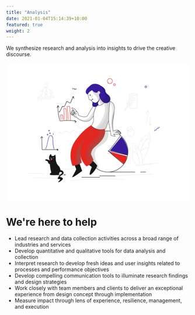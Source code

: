 ```yaml
---
title: "Analysis"
date: 2021-01-04T15:14:39+10:00
featured: true
weight: 2
---
```


We synthesize research and analysis into insights to drive the creative discourse.

![Analysis Services](/images/illustrations/pixeltrue-data-analyse-1.svg)

# We're here to help

* Lead research and data collection activities across a broad range of industries and services
* Develop quantitative and qualitative tools for data analysis and collection
* Interpret research to develop fresh ideas and user insights related to processes and performance objectives
* Develop compelling communication tools to illuminate research findings and design strategies
* Work closely with team members and clients to deliver an exceptional experience from design concept through implementation
* Measure impact through lens of experience, resilience, management, and execution
